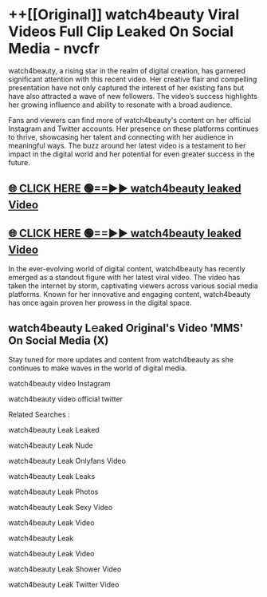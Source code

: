 # ++[[Original]] watch4beauty Viral Videos Full Clip Leaked On Social Media - nvcfr<br>

watch4beauty, a rising star in the realm of digital creation, has garnered significant attention with this recent video. Her creative flair and compelling presentation have not only captured the interest of her existing fans but have also attracted a wave of new followers. The video’s success highlights her growing influence and ability to resonate with a broad audience.

Fans and viewers can find more of watch4beauty's content on her official Instagram and Twitter accounts. Her presence on these platforms continues to thrive, showcasing her talent and connecting with her audience in meaningful ways. The buzz around her latest video is a testament to her impact in the digital world and her potential for even greater success in the future.


## [🌐 CLICK HERE 🟢==►► watch4beauty leaked Video ](https://onlyclips.site?title=watch4beauty&ref=git)

## [🌐 CLICK HERE 🟢==►► watch4beauty leaked Video ](https://onlyclips.site?title=watch4beauty&ref=git)


In the ever-evolving world of digital content, watch4beauty has recently emerged as a standout figure with her latest viral video. The video has taken the internet by storm, captivating viewers across various social media platforms. Known for her innovative and engaging content, watch4beauty has once again proven her prowess in the digital space.



## watch4beauty L𝚎aked Original's Video 'MMS' On Social Media (X)


Stay tuned for more updates and content from watch4beauty as she continues to make waves in the world of digital media.

watch4beauty video Instagram

watch4beauty video official twitter


Related Searches :

watch4beauty Leak Leaked

watch4beauty Leak Nude

watch4beauty Leak Onlyfans Video

watch4beauty Leak Leaks

watch4beauty Leak Photos

watch4beauty Leak Sexy Video

watch4beauty Leak Video

watch4beauty Leak

watch4beauty Leak Video

watch4beauty Leak Shower Video

watch4beauty Leak Twitter Video

